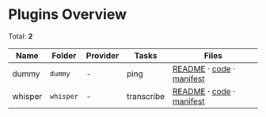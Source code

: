 # Plugins Overview

Total: **2**

| Name | Folder | Provider | Tasks | Files |
|------|--------|----------|-------|-------|
| dummy | `dummy` | - | ping | [README](app/plugins/dummy/README.md) · [code](app/plugins/dummy/plugin.py) · [manifest](app/plugins/dummy/manifest.json) |
| whisper | `whisper` | - | transcribe | [README](app/plugins/whisper/README.md) · [code](app/plugins/whisper/plugin.py) · [manifest](app/plugins/whisper/manifest.json) |
